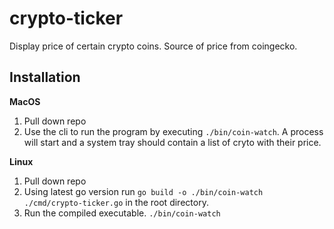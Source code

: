 # crypto-ticker
Display price of certain crypto coins. Source of price from coingecko.

## Installation

__MacOS__
1. Pull down repo
2. Use the cli to run the program by executing `./bin/coin-watch`. A process will start and a system tray should contain a list of cryto with their price.

__Linux__
1. Pull down repo
2. Using latest go version run `go build -o ./bin/coin-watch ./cmd/crypto-ticker.go` in the root directory. 
3. Run the compiled executable. `./bin/coin-watch`
